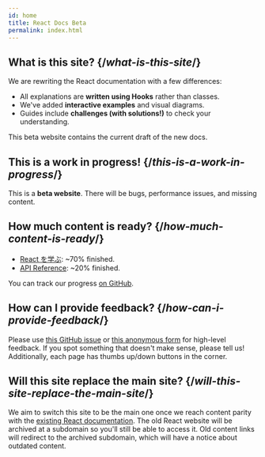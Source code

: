 ```yaml
---
id: home
title: React Docs Beta
permalink: index.html
---
```


<HomepageHero />

## What is this site? {/*what-is-this-site*/}

We are rewriting the React documentation with a few differences:

- All explanations are **written using Hooks** rather than classes.
- We've added **interactive examples** and visual diagrams.
- Guides include **challenges (with solutions!)** to check your understanding.

This beta website contains the current draft of the new docs.

## This is a work in progress! {/*this-is-a-work-in-progress*/}

This is a **beta website**. There will be bugs, performance issues, and missing content.

## How much content is ready? {/*how-much-content-is-ready*/}

* [React を学ぶ](/learn): ~70% finished.
* [API Reference](/apis): ~20% finished.

You can track our progress [on GitHub](https://github.com/reactjs/reactjs.org/issues/3308).

## How can I provide feedback? {/*how-can-i-provide-feedback*/}

Please use [this GitHub issue](https://github.com/reactjs/reactjs.org/issues/3308) or [this anonymous form](https://www.surveymonkey.co.uk/r/Y6GH986) for high-level feedback. If you spot something that doesn't make sense, please tell us! Additionally, each page has thumbs up/down buttons in the corner.

## Will this site replace the main site? {/*will-this-site-replace-the-main-site*/}

We aim to switch this site to be the main one once we reach content parity with the [existing React documentation](https://reactjs.org/). The old React website will be archived at a subdomain so you'll still be able to access it. Old content links will redirect to the archived subdomain, which will have a notice about outdated content.

